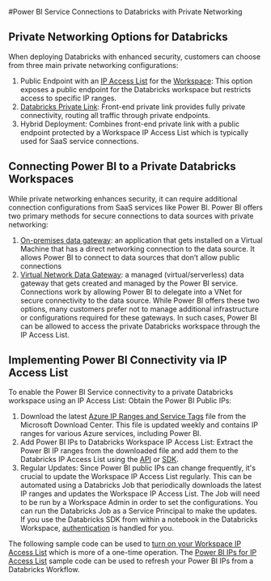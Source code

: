 #Power BI Service Connections to Databricks with Private Networking

## Private Networking Options for Databricks
When deploying Databricks with enhanced security, customers can choose from three main private networking configurations:
1. Public Endpoint with an [IP Access List](https://learn.microsoft.com/en-us/azure/databricks/security/network/front-end/ip-access-list) for the [Workspace](https://learn.microsoft.com/en-us/azure/databricks/security/network/front-end/ip-access-list-workspace): This option exposes a public endpoint for the Databricks workspace but restricts access to specific IP ranges.
2. [Databricks Private Link](https://learn.microsoft.com/en-us/azure/databricks/security/network/classic/private-link): Front-end private link provides fully private connectivity, routing all traffic through private endpoints.
3. Hybrid Deployment: Combines front-end private link with a public endpoint protected by a Workspace IP Access List which is typically used for SaaS service connections.

## Connecting Power BI to a Private Databricks Workspaces
While private networking enhances security, it can require additional connection configurations from SaaS services like Power BI. Power BI offers two primary methods for secure connections to data sources with private networking:
1. [On-premises data gateway](https://learn.microsoft.com/en-us/data-integration/gateway/service-gateway-onprem): an application that gets installed on a Virtual Machine that has a direct networking connection to the data source. It allows Power BI to connect to data sources that don’t allow public connections
2. [Virtual Network Data Gateway](https://learn.microsoft.com/en-us/data-integration/vnet/overview): a managed (virtual/serverless) data gateway that gets created and managed by the Power BI service.  Connections work by allowing Power BI to delegate into a VNet for secure connectivity to the data source.
While Power BI offers these two options, many customers prefer not to manage additional infrastructure or configurations required for these gateways. In such cases, Power BI can be allowed to access the private Databricks workspace through the IP Access List.

## Implementing Power BI Connectivity via IP Access List
To enable the Power BI Service connectivity to a private Databricks workspace using an IP Access List:
Obtain the Power BI Public IPs:
1. Download the latest [Azure IP Ranges and Service Tags](https://www.microsoft.com/en-us/download/details.aspx?id=56519) file from the Microsoft Download Center. This file is updated weekly and contains IP ranges for various Azure services, including Power BI.
2. Add Power BI IPs to Databricks Workspace IP Access List:
Extract the Power BI IP ranges from the downloaded file and add them to the Databricks IP Access List using the [API](https://docs.databricks.com/api/workspace/ipaccesslists) or [SDK](https://databricks-sdk-py.readthedocs.io/en/latest/workspace/settings/ip_access_lists.html). 
3. Regular Updates:
Since Power BI public IPs can change frequently, it's crucial to update the Workspace IP Access List regularly. This can be automated using a Databricks Job that periodically downloads the latest IP ranges and updates the Workspace IP Access List. The Job will need to be run by a Workspace Admin in order to set the configurations. You can run the Databricks Job as a Service Principal to make the updates. If you use the Databricks SDK from within a notebook in the Databricks Workspace, [authentication](https://databricks-sdk-py.readthedocs.io/en/latest/authentication.html#notebook-native-authentication) is handled for you.

The following sample code can be used to [turn on your Workspace IP Access List](https://github.com/yati1002/Power-BI-DatabricksSQL-QuickStart-Samples/blob/main/09.%20Private%20Connections/Turn%20on%20Workspace%20IP%20Access%20List.py) which is more of a one-time operation. The [Power BI IPs for IP Access List](https://github.com/yati1002/Power-BI-DatabricksSQL-QuickStart-Samples/blob/main/09.%20Private%20Connections/Power%20BI%20IPs%20for%20IP%20Access%20List.py) sample code can be used to refresh your Power BI IPs from a Databricks Workflow.  


